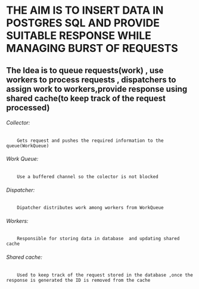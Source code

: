 # THE AIM IS TO INSERT DATA IN POSTGRES SQL AND PROVIDE SUITABLE RESPONSE WHILE MANAGING BURST OF REQUESTS

## The Idea is to queue requests(work) , use workers to process requests , dispatchers to assign work to workers,provide response using shared cache(to keep track of the request processed) 

###### Collector:
        Gets request and pushes the required information to the queue(WorkQueue)
###### Work Queue:
        Use a buffered channel so the colector is not blocked
###### Dispatcher:
        Dipatcher distributes work among workers from WorkQueue
###### Workers:
        Responsible for storing data in database  and updating shared cache
###### Shared cache:
        Used to keep track of the request stored in the database ,once the response is generated the ID is removed from the cache
    
